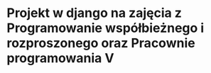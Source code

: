 # Projekt w django na zajęcia z Programowanie współbieżnego i rozproszonego oraz Pracownie programowania V
 
